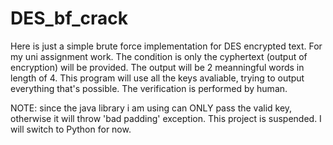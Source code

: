 # DES_bf_crack
Here is just a simple brute force implementation for DES encrypted text. For my uni assignment work.
The condition is only the cyphertext (output of encryption) will be provided. The output will be 2 meanningful words in length of 4.
This program will use all the keys avaliable, trying to output everything that's possible.
The verification is performed by human.

NOTE: since the java library i am using can ONLY pass the valid key, otherwise it will throw 'bad padding' exception. This project is suspended. I will switch to Python for now.
